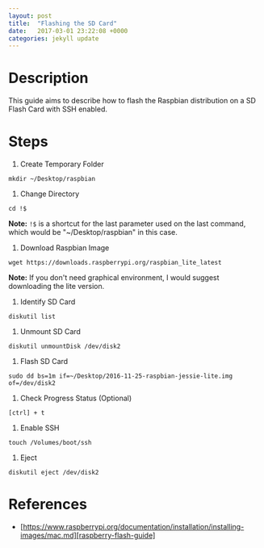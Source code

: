 ```yaml
---
layout: post
title:  "Flashing the SD Card"
date:   2017-03-01 23:22:08 +0000
categories: jekyll update
---
```


# Description
This guide aims to describe how to flash the Raspbian distribution on a SD Flash Card with SSH enabled.

# Steps
1. Create Temporary Folder
```
mkdir ~/Desktop/raspbian
```

1. Change Directory
```
cd !$
```
__Note:__ `!$` is a shortcut for the last parameter used on the last command, which would be "~/Desktop/raspbian" in this case.

1. Download Raspbian Image
```
wget https://downloads.raspberrypi.org/raspbian_lite_latest
```
__Note:__ If you don't need graphical environment, I would suggest downloading the lite version.

1. Identify SD Card
```
diskutil list
```

1. Unmount SD Card
```
diskutil unmountDisk /dev/disk2
```

1. Flash SD Card
```
sudo dd bs=1m if=~/Desktop/2016-11-25-raspbian-jessie-lite.img of=/dev/disk2
```

1. Check Progress Status (Optional)
```
[ctrl] + t
````

1. Enable SSH
```
touch /Volumes/boot/ssh
```

1. Eject
```
diskutil eject /dev/disk2
```

# References
* [https://www.raspberrypi.org/documentation/installation/installing-images/mac.md][raspberry-flash-guide]

[raspberry-flash-guide]: https://www.raspberrypi.org/documentation/installation/installing-images/mac.md
